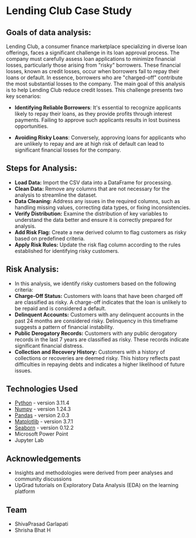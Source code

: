 # **Lending Club Case Study**

## **Goals of data analysis:**

  Lending Club, a consumer finance marketplace specializing in diverse loan offerings, faces a significant challenge in its loan approval process. The company must carefully assess loan applications to minimize financial losses, particularly those arising from "risky" borrowers.
These financial losses, known as credit losses, occur when borrowers fail to repay their loans or default. In essence, borrowers who are "charged-off" contribute the most substantial losses to the company.
The main goal of this analysis is to help Lending Club reduce credit losses. This challenge presents two key scenarios:

* **Identifying Reliable Borrowers**: It's essential to recognize applicants likely to repay their loans, as they provide profits through interest payments. Failing to approve such applicants results in lost business opportunities.

* **Avoiding Risky Loans**: Conversely, approving loans for applicants who are unlikely to repay and are at high risk of default can lead to significant financial losses for the company.

## **Steps for Analysis:**
- **Load Data:** Import the CSV data into a DataFrame for processing.
- **Clean Data:** Remove any columns that are not necessary for the analysis to streamline the dataset.
- **Data Cleaning:** Address any issues in the required columns, such as handling missing values, correcting data types, or fixing inconsistencies.
- **Verify Distribution:** Examine the distribution of key variables to understand the data better and ensure it is correctly prepared for analysis.
- **Add Risk Flag:** Create a new derived column to flag customers as risky based on predefined criteria.
- **Apply Risk Rules:** Update the risk flag column according to the rules established for identifying risky customers.
 
## **Risk Analysis:**
- In this analysis, we identify risky customers based on the following criteria:
- **Charge-Off Status:** Customers with loans that have been charged off are classified as risky. A charge-off indicates that the loan is unlikely to be repaid and is considered a default.
- **Delinquent Accounts:** Customers with any delinquent accounts in the past 24 months are considered risky. Delinquency in this timeframe suggests a pattern of financial instability.
- **Public Derogatory Records:** Customers with any public derogatory records in the last 7 years are classified as risky. These records indicate significant financial distress.
- **Collection and Recovery History:** Customers with a history of collections or recoveries are deemed risky. This history reflects past difficulties in repaying debts and indicates a higher likelihood of future issues.


## Technologies Used
- [Python](https://www.python.org/) - version 3.11.4
- [Numpy](https://numpy.org/) - version 1.24.3
- [Pandas](https://pandas.pydata.org/) - version 2.0.3
- [Matplotlib](https://matplotlib.org/) - version 3.7.1 
- [Seaborn](https://seaborn.pydata.org/) - version 0.12.2
- Microsoft Power Point
- Jupyter Lab


## Acknowledgements
- Insights and methodologies were derived from peer analyses and community discussions
- UpGrad tutorials on Exploratory Data Analysis (EDA) on the learning platform


## Team
- ShivaPrasad Garlapati
- Shrisha Bhat H


